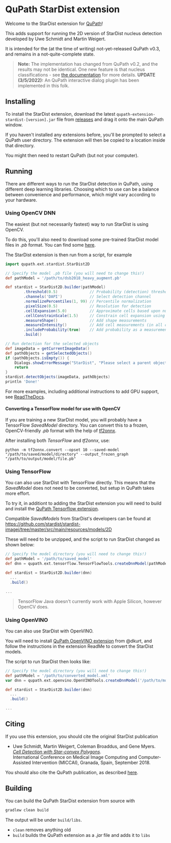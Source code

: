 # QuPath StarDist extension

Welcome to the StarDist extension for [QuPath](http://qupath.github.io)!

This adds support for running the 2D version of StarDist nucleus detection developed by Uwe Schmidt and Martin Weigert.

It is intended for the (at the time of writing) not-yet-released QuPath v0.3, and remains in a not-quite-complete state.

> **Note:** The implementation has changed from QuPath v0.2, and the results may not be identical.
> One new feature is that nucleus classifications - see [the documentation](https://qupath.readthedocs.io/en/stable/docs/advanced/stardist.html) for more details.
> **UPDATE (3/5/2022):** An QuPath interactive dialog plugin has been implemented in this folk. 

## Installing

To install the StarDist extension, download the latest `qupath-extension-stardist-[version].jar` file from [releases](https://github.com/qupath/qupath-extension-stardist/releases) and drag it onto the main QuPath window.

If you haven't installed any extensions before, you'll be prompted to select a QuPath user directory.
The extension will then be copied to a location inside that directory.

You might then need to restart QuPath (but not your computer).


## Running

There are different ways to run the StarDist detection in QuPath, using different deep learning libraries.
Choosing which to use can be a balance between convenience and performance, which might vary according to your hardware.

### Using OpenCV DNN

The easiest (but not necessarily fastest) way to run StarDist is using OpenCV.

To do this, you'll also need to download some pre-trained StarDist model files in *.pb* format.
You can find some [here](https://github.com/qupath/models/tree/main/stardist).

The StarDist extension is then run from a script, for example

```groovy
import qupath.ext.stardist.StarDist2D

// Specify the model .pb file (you will need to change this!)
def pathModel = '/path/to/dsb2018_heavy_augment.pb'

def stardist = StarDist2D.builder(pathModel)
        .threshold(0.5)              // Probability (detection) threshold
        .channels('DAPI')            // Select detection channel
        .normalizePercentiles(1, 99) // Percentile normalization
        .pixelSize(0.5)              // Resolution for detection
        .cellExpansion(5.0)          // Approximate cells based upon nucleus expansion
        .cellConstrainScale(1.5)     // Constrain cell expansion using nucleus size
        .measureShape()              // Add shape measurements
        .measureIntensity()          // Add cell measurements (in all compartments)
        .includeProbability(true)    // Add probability as a measurement (enables later filtering)
        .build()

// Run detection for the selected objects
def imageData = getCurrentImageData()
def pathObjects = getSelectedObjects()
if (pathObjects.isEmpty()) {
    Dialogs.showErrorMessage("StarDist", "Please select a parent object!")
    return
}
stardist.detectObjects(imageData, pathObjects)
println 'Done!'
```

For more examples, including additional instructions to add GPU support, see [ReadTheDocs](https://qupath.readthedocs.io/en/stable/docs/advanced/stardist.html).

#### Converting a TensorFlow model for use with OpenCV

If you are training a new StarDist model, you will probably have a TensorFlow *SavedModel* directory.
You can convert this to a frozen, OpenCV-friendly *.pb* format with the help of [tf2onnx](https://github.com/onnx/tensorflow-onnx).

After installing both *TensorFlow* and *tf2onnx*, use:

```
python -m tf2onnx.convert --opset 10 --saved-model "/path/to/saved/model/directory" --output_frozen_graph "/path/to/output/model/file.pb"
```


### Using TensorFlow

You can also use StarDist with TensorFlow directly.
This means that the *SavedModel* does not need to be converted, but setup in QuPath takes more effort.

To try it, in additiont to adding the StarDist extension you will need to build and install the [QuPath Tensorflow extension](https://github.com/qupath/qupath-extension-tensorflow).

Compatible *SavedModels* from StarDist's developers can be found at https://github.com/stardist/stardist-imagej/tree/master/src/main/resources/models/2D

These will need to be unzipped, and the script to run StarDist changed as shown below:
```groovy
// Specify the model directory (you will need to change this!)
def pathModel = '/path/to/saved_model'
def dnn = qupath.ext.tensorflow.TensorFlowTools.createDnnModel(pathModel)

def stardist = StarDist2D.builder(dnn)
  ...
  .build()

...
```

> TensorFlow Java doesn't currently work with Apple Silicon, however OpenCV does.


### Using OpenVINO

You can also use StarDist with OpenVINO.

You will need to install [QuPath OpenVINO extension](https://github.com/dkurt/qupath-extension-openvino) from @dkurt, and follow the instructions in the extension ReadMe to convert the StarDist models.

The script to run StarDist then looks like:

```groovy
// Specify the model directory (you will need to change this!)
def pathModel = '/path/to/converted_model.xml'
var dnn = qupath.ext.openvino.OpenVINOTools.createDnnModel('/path/to/model.xml')

def stardist = StarDist2D.builder(dnn)
  ...
  .build()

...
```


## Citing

If you use this extension, you should cite the original StarDist publication

- Uwe Schmidt, Martin Weigert, Coleman Broaddus, and Gene Myers.  
[*Cell Detection with Star-convex Polygons*](https://arxiv.org/abs/1806.03535).  
International Conference on Medical Image Computing and Computer-Assisted Intervention (MICCAI), Granada, Spain, September 2018.

You should also cite the QuPath publication, as described [here](https://qupath.readthedocs.io/en/stable/docs/intro/citing.html).


## Building

You can build the QuPath StarDist extension from source with

```bash
gradlew clean build
```

The output will be under `build/libs`.

* `clean` removes anything old
* `build` builds the QuPath extension as a *.jar* file and adds it to `libs`
